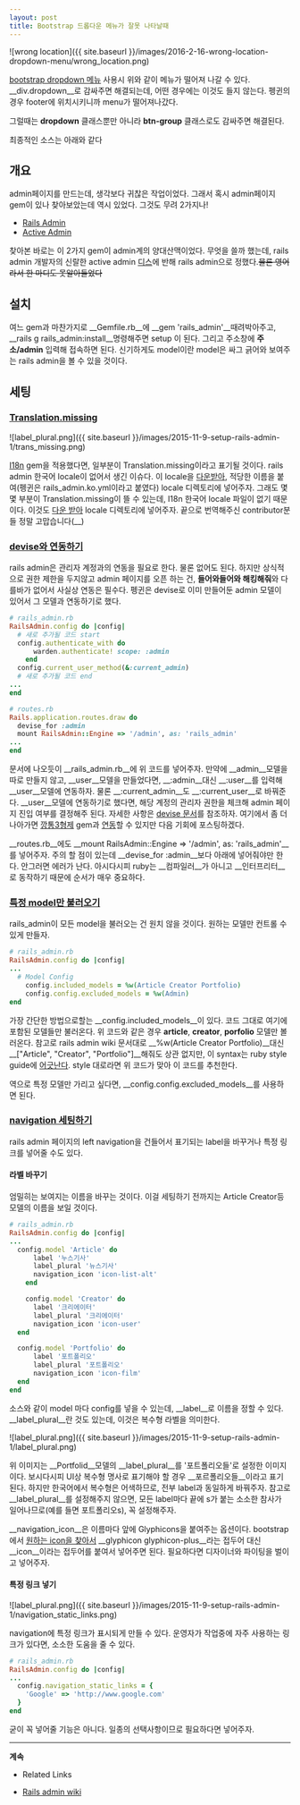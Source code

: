 ```yaml
---
layout: post
title: Bootstrap 드롭다운 메뉴가 잘못 나타날때
---
```


![wrong location]({{ site.baseurl }}/images/2016-2-16-wrong-location-dropdown-menu/wrong_location.png)

[bootstrap dropdown 메뉴](http://getbootstrap.com/components/#dropdowns) 사용시 위와 같이 메뉴가 떨어져 나갈 수 있다.
__div.dropdown__로 감싸주면 해결되는데, 어떤 경우에는 이것도 들지 않는다. 펭귄의 경우 footer에 위치시키니까 menu가 떨어져나갔다.

그럴때는 __dropdown__ 클래스뿐만 아니라 __btn-group__ 클래스로도 감싸주면 해결된다.

최종적인 소스는 아래와 같다

## 개요


admin페이지를 만드는데, 생각보다 귀찮은 작업이었다. 그래서 혹시 admin페이지 gem이 있나 찾아보았는데 역시 있었다. 그것도 무려 2가지나!

 * [Rails Admin](https://github.com/sferik/rails_admin)
 * [Active Admin](https://github.com/activeadmin/activeadmin)

찾아본 바로는 이 2가지 gem이 admin계의 양대산맥이었다. 무엇을 쓸까 했는데, rails admin 개발자의 신랄한 active admin [디스](http://www.slideshare.net/benoitbenezech/rails-admin-overbest-practices)에 반해 rails admin으로 정했다.~~물론 영어라서 한 마디도 못알아들었다~~

## 설치
여느 gem과 마찬가지로 __Gemfile.rb__에 __gem 'rails_admin'__때려박아주고, __rails g rails_admin:install__명령해주면 setup 이 된다. 그리고 주소창에 __주소/admin__ 입력해 접속하면 된다. 신기하게도 model이란 model은 싸그 긁어와 보여주는 rails admin을 볼 수 있을 것이다.

## 세팅
### [Translation.missing](https://github.com/sferik/rails_admin/wiki/Translations)

![label_plural.png]({{ site.baseurl }}/images/2015-11-9-setup-rails-admin-1/trans_missing.png)

[I18n](https://github.com/svenfuchs/i18n) gem을 적용했다면, 일부분이 Translation.missing이라고 표기될 것이다. rails admin 한국어 locale이 없어서 생긴 이슈다. 이 locale을 [다운받아](https://gist.github.com/YoonjaeYoo/787eb279e5d46c7e96dc), 적당한 이름을 붙여(펭귄은 rails_admin.ko.yml이라고 붙였다) locale 디렉토리에 넣어주자. 그래도 몇몇 부분이 Translation.missing이 뜰 수 있는데, I18n 한국어 locale 파일이 없기 때문이다. 이것도 [다운 받아](https://github.com/svenfuchs/rails-i18n/blob/master/rails/locale/ko.yml) locale 디렉토리에 넣어주자. 끝으로 번역해주신 contributor분들 정말 고맙습니다(__)

### [devise와 연동하기](https://github.com/sferik/rails_admin/wiki/Devise)
rails admin은 관리자 계정과의 연동을 필요로 한다. 물론 없어도 된다. 하지만 상식적으로 권한 제한을 두지않고 admin 페이지를 오픈 하는 건, **들어와들어와 해킹해줘**와 다를바가 없어서 사실상 연동은 필수다. 펭귄은 devise로 이미 만들어둔 admin 모델이 있어서 그 모델과 연동하기로 했다.

```ruby
# rails_admin.rb
RailsAdmin.config do |config|
  # 새로 추가될 코드 start
  config.authenticate_with do
      warden.authenticate! scope: :admin
    end
  config.current_user_method(&:current_admin)
  # 새로 추가될 코드 end
...
end

# routes.rb
Rails.application.routes.draw do
  devise_for :admin
  mount RailsAdmin::Engine => '/admin', as: 'rails_admin'
...
end
```

문서에 나오듯이 __rails_admin.rb__에 위 코드를 넣어주자. 만약에 __admin__모델을 따로 만들지 않고, __user__모델을 만들었다면, __:admin__대신 __:user__를 입력해 __user__모델에 연동하자. 물론 __:current_admin__도 __:current_user__로 바꿔준다. __user__모델에 연동하기로 했다면, 해당 계정의 관리자 권한을 체크해 admin 페이지 진입 여부를 결정해주 된다. 자세한 사항은 [devise 문서](https://github.com/plataformatec/devise/wiki/How-To:-Add-an-Admin-Role#option-2---adding-an-admin-attribute)를 참조하자. 여기에서 좀 더 나아가면 [깡통3형제](https://github.com/CanCanCommunity/cancancan) gem과 [연동](https://github.com/sferik/rails_admin/wiki/Cancancan)할 수 있지만 다음 기회에 포스팅하겠다.

__routes.rb__에도 __mount RailsAdmin::Engine => '/admin', as: 'rails_admin'__를 넣어주자. 주의 할 점이 있는데 __devise_for :admin__보다 아래에 넣어줘야만 한다. 안그러면 에러가 난다. 아시다시피 ruby는 __컴파일러__가 아니고 __인터프리터__로 동작하기 때문에 순서가 매우 중요하다.

### [특정 model만 불러오기](https://github.com/sferik/rails_admin/wiki/Navigation)
rails_admin이 모든 model을 불러오는 건 원치 않을 것이다. 원하는 모델만 컨트롤  수 있게 만들자.

```ruby
# rails_admin.rb
RailsAdmin.config do |config|
...
  # Model Config
    config.included_models = %w(Article Creator Portfolio)
    config.config.excluded_models = %w(Admin)
end
```

가장 간단한 방법으로할는 __config.included_models__이 있다. 코드 그대로 여기에 포함된 모델들만 불러온다. 위 코드와 같은 경우 __article__, __creator__, __porfolio__ 모델만 볼러온다. 참고로 rails admin wiki 문서대로 __%w(Article Creator Portfolio)__대신 __["Article", "Creator", "Portfolio"]__해줘도 상관 없지만, 이 syntax는 ruby style guide에 [어긋난다](https://github.com/bbatsov/ruby-style-guide#syntax). style 대로라면 위 코드가 맞아 이 코드를 추천한다.

역으로 특정 모델만 가리고 싶다면, __config.config.excluded_models__를 사용하면 된다.

### [navigation 세팅하기](https://github.com/sferik/rails_admin/wiki/Navigation)
rails admin 페이지의 left navigation을 건들어서 표기되는 label을 바꾸거나 특정 링크를 넣어줄 수도 있다.

#### 라벨 바꾸기
엄밀히는 보여지는 이름을 바꾸는 것이다. 이걸 세팅하기 전까지는 Article Creator등 모델의 이름을 보일 것이다.

```ruby
# rails_admin.rb
RailsAdmin.config do |config|
...
  config.model 'Article' do
      label '누스기사'
      label_plural '뉴스기사'
      navigation_icon 'icon-list-alt'
    end

    config.model 'Creator' do
      label '크리에이터'
      label_plural '크리에이터'
      navigation_icon 'icon-user'
  end

  config.model 'Portfolio' do
      label '포트폴리오'
      label_plural '포트폴리오'
      navigation_icon 'icon-film'
  end
end
```
소스와 같이 model 마다 config를 넣을 수 있는데, __label__로 이름을 정할 수 있다. __label_plural__란 것도 있는데, 이것은 복수형 라벨을 의미한다.

![label_plural.png]({{ site.baseurl }}/images/2015-11-9-setup-rails-admin-1/label_plural.png)

위 이미지는 __Portfolid__모델의 __label_plural__를 '포트폴리오들'로 설정한 이미지이다. 보시다시피 UI상 복수형 명사로 표기해야 할 경우 __포르폴리오들__이라고 표기된다. 하지만 한국어에서 복수형은 어색하므로, 전부 label과 동일하게 바꿔주자. 참고로 __label_plural__를 설정해주지 않으면, 모든 label마다 끝에 s가 붙는 소소한 참사가 일어나므로(예를 들면 포트폴리오s), 꼭 설정해주자.

__navigation_icon__은 이름마다 앞에 Glyphicons을 붙여주는 옵션이다. bootstrap에서 [원하는 icon을 찾아서](http://getbootstrap.com/components/) __glyphicon glyphicon-plus__라는 접두어 대신 __icon__이라는 접두어를 붙여서 넣어주면 된다. 필요하다면 디자이너와 파이팅을 벌이고 넣어주자.

#### 특정 링크 넣기

![label_plural.png]({{ site.baseurl }}/images/2015-11-9-setup-rails-admin-1/navigation_static_links.png)

navigation에 특정 링크가 표시되게 만들 수 있다. 운영자가 작업중에 자주 사용하는 링크가 있다면, 소소한 도움을 줄 수 있다.

```ruby
# rails_admin.rb
RailsAdmin.config do |config|
...
  config.navigation_static_links = {
    'Google' => 'http://www.google.com'
  }
end
```

굳이 꼭 넣어줄 기능은 아니다. 일종의 선택사항이므로 필요하다면 넣어주자.

---

__계속__



 * Related Links
  - [Rails admin wiki](https://github.com/sferik/rails_admin/wiki)